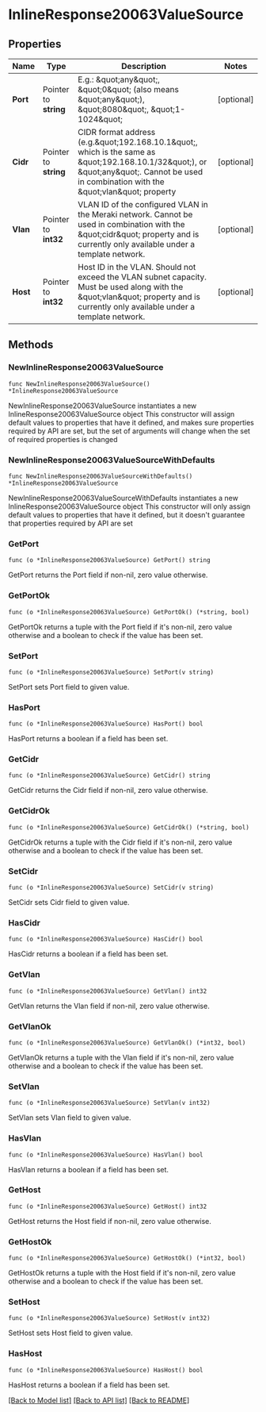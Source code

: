 # InlineResponse20063ValueSource

## Properties

Name | Type | Description | Notes
------------ | ------------- | ------------- | -------------
**Port** | Pointer to **string** | E.g.: \&quot;any\&quot;, \&quot;0\&quot; (also means \&quot;any\&quot;), \&quot;8080\&quot;, \&quot;1-1024\&quot; | [optional] 
**Cidr** | Pointer to **string** | CIDR format address (e.g.\&quot;192.168.10.1\&quot;, which is the same as \&quot;192.168.10.1/32\&quot;), or \&quot;any\&quot;. Cannot be used in combination with the \&quot;vlan\&quot; property | [optional] 
**Vlan** | Pointer to **int32** | VLAN ID of the configured VLAN in the Meraki network. Cannot be used in combination with the \&quot;cidr\&quot; property and is currently only available under a template network. | [optional] 
**Host** | Pointer to **int32** | Host ID in the VLAN. Should not exceed the VLAN subnet capacity. Must be used along with the \&quot;vlan\&quot; property and is currently only available under a template network. | [optional] 

## Methods

### NewInlineResponse20063ValueSource

`func NewInlineResponse20063ValueSource() *InlineResponse20063ValueSource`

NewInlineResponse20063ValueSource instantiates a new InlineResponse20063ValueSource object
This constructor will assign default values to properties that have it defined,
and makes sure properties required by API are set, but the set of arguments
will change when the set of required properties is changed

### NewInlineResponse20063ValueSourceWithDefaults

`func NewInlineResponse20063ValueSourceWithDefaults() *InlineResponse20063ValueSource`

NewInlineResponse20063ValueSourceWithDefaults instantiates a new InlineResponse20063ValueSource object
This constructor will only assign default values to properties that have it defined,
but it doesn't guarantee that properties required by API are set

### GetPort

`func (o *InlineResponse20063ValueSource) GetPort() string`

GetPort returns the Port field if non-nil, zero value otherwise.

### GetPortOk

`func (o *InlineResponse20063ValueSource) GetPortOk() (*string, bool)`

GetPortOk returns a tuple with the Port field if it's non-nil, zero value otherwise
and a boolean to check if the value has been set.

### SetPort

`func (o *InlineResponse20063ValueSource) SetPort(v string)`

SetPort sets Port field to given value.

### HasPort

`func (o *InlineResponse20063ValueSource) HasPort() bool`

HasPort returns a boolean if a field has been set.

### GetCidr

`func (o *InlineResponse20063ValueSource) GetCidr() string`

GetCidr returns the Cidr field if non-nil, zero value otherwise.

### GetCidrOk

`func (o *InlineResponse20063ValueSource) GetCidrOk() (*string, bool)`

GetCidrOk returns a tuple with the Cidr field if it's non-nil, zero value otherwise
and a boolean to check if the value has been set.

### SetCidr

`func (o *InlineResponse20063ValueSource) SetCidr(v string)`

SetCidr sets Cidr field to given value.

### HasCidr

`func (o *InlineResponse20063ValueSource) HasCidr() bool`

HasCidr returns a boolean if a field has been set.

### GetVlan

`func (o *InlineResponse20063ValueSource) GetVlan() int32`

GetVlan returns the Vlan field if non-nil, zero value otherwise.

### GetVlanOk

`func (o *InlineResponse20063ValueSource) GetVlanOk() (*int32, bool)`

GetVlanOk returns a tuple with the Vlan field if it's non-nil, zero value otherwise
and a boolean to check if the value has been set.

### SetVlan

`func (o *InlineResponse20063ValueSource) SetVlan(v int32)`

SetVlan sets Vlan field to given value.

### HasVlan

`func (o *InlineResponse20063ValueSource) HasVlan() bool`

HasVlan returns a boolean if a field has been set.

### GetHost

`func (o *InlineResponse20063ValueSource) GetHost() int32`

GetHost returns the Host field if non-nil, zero value otherwise.

### GetHostOk

`func (o *InlineResponse20063ValueSource) GetHostOk() (*int32, bool)`

GetHostOk returns a tuple with the Host field if it's non-nil, zero value otherwise
and a boolean to check if the value has been set.

### SetHost

`func (o *InlineResponse20063ValueSource) SetHost(v int32)`

SetHost sets Host field to given value.

### HasHost

`func (o *InlineResponse20063ValueSource) HasHost() bool`

HasHost returns a boolean if a field has been set.


[[Back to Model list]](../README.md#documentation-for-models) [[Back to API list]](../README.md#documentation-for-api-endpoints) [[Back to README]](../README.md)


